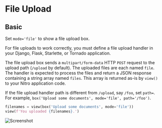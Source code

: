 # File Upload



## Basic

Set `mode='file'` to show a file upload box.

For file uploads to work correctly, you must define a file upload handler in your
Django, Flask, Starlette, or Tornado application.

The file upload box sends a `multipart/form-data` HTTP `POST` request to the upload
path  (`/upload` by default). The uploaded files are each named `file`. The handler
is expected to process the files and return a JSON response containing a string
array named `files`. This array is returned as-is by `view()` to your Nitro
application code.

If the file upload handler path is different from `/upload`, say `/foo`, set `path=`.
For example, `box('Upload some documents', mode='file', path='/foo')`.


```py
filenames = view(box('Upload some documents', mode='file'))
view(f'You uploaded {filenames}.')
```


![Screenshot](assets/screenshots/file_upload_basic.png)
